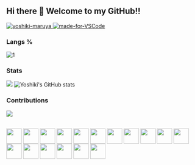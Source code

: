 ## Hi there 👋 Welcome to my GitHub!!

[ ![yoshiki-maruya](https://komarev.com/ghpvc/?username=yoshiki-maruya)
](https://github.com/yoshiki-maruya/yoshiki-maruya/)
[![made-for-VSCode](https://img.shields.io/badge/Made%20for-VSCode-1f425f.svg)](https://code.visualstudio.com/)

### Langs %

![1](https://github-readme-stats.vercel.app/api/top-langs/?username=yoshiki-maruya&theme=dracula)<br />

### Stats

![](http://github-profile-summary-cards.vercel.app/api/cards/repos-per-language?username=yoshiki-maruya&theme=dracula)
![Yoshiki's GitHub stats](https://github-readme-stats.vercel.app/api?username=yoshiki-maruya&show_icons=true&theme=dracula)<br />

### Contributions

![](https://github-profile-summary-cards.vercel.app/api/cards/profile-details?username=yoshiki-maruya&theme=dracula)


<div style="display: inline_block"><br>
    <img align="center" height="40" width="40" src="https://cdn.jsdelivr.net/gh/devicons/devicon/icons/azure/azure-original.svg" />
    <img align="center" height="40" width="40" src="https://cdn.jsdelivr.net/gh/devicons/devicon/icons/visualstudio/visualstudio-plain.svg" />
    <img align="center" height="40" width="40" src="https://cdn.jsdelivr.net/gh/devicons/devicon/icons/vscode/vscode-original.svg" />
    <img align="center" height="40" width="40" src="https://cdn.jsdelivr.net/gh/devicons/devicon/icons/csharp/csharp-original.svg" />
    <img align="center" height="40" width="40" src="https://cdn.jsdelivr.net/gh/devicons/devicon/icons/docker/docker-original.svg" />
    <img align="center" height="40" width="40" src="https://cdn.jsdelivr.net/gh/devicons/devicon/icons/git/git-original.svg" />
    <img align="center" height="40" width="40" src="https://cdn.jsdelivr.net/gh/devicons/devicon/icons/github/github-original.svg" />
    <img align="center" height="40" width="40" src="https://cdn.jsdelivr.net/gh/devicons/devicon/icons/markdown/markdown-original.svg" />
    <img align="center" height="40" width="40" src="https://cdn.jsdelivr.net/gh/devicons/devicon/icons/microsoftsqlserver/microsoftsqlserver-plain.svg" />
    <img align="center" height="40" width="40" src="https://cdn.jsdelivr.net/gh/devicons/devicon/icons/nuget/nuget-original.svg" />
    <img align="center" height="40" width="40" src="https://cdn.jsdelivr.net/gh/devicons/devicon/icons/npm/npm-original-wordmark.svg" />
    <img align="center" height="40" width="40" src="https://cdn.jsdelivr.net/gh/devicons/devicon/icons/javascript/javascript-original.svg" />
    <img align="center" height="40" width="40" src="https://cdn.jsdelivr.net/gh/devicons/devicon/icons/typescript/typescript-original.svg" />
    <img align="center" height="40" width="40" src="https://cdn.jsdelivr.net/gh/devicons/devicon/icons/react/react-original.svg" />
    <img align="center" height="40" width="40" src="https://cdn.jsdelivr.net/gh/devicons/devicon/icons/nextjs/nextjs-original.svg" />
    <img align="center" height="40" width="40" src="https://cdn.jsdelivr.net/gh/devicons/devicon/icons/html5/html5-original.svg" />
    <img align="center" height="40" width="40" src="https://cdn.jsdelivr.net/gh/devicons/devicon/icons/css3/css3-original.svg" />
</div>
<!--
**yoshiki-maruya/yoshiki-maruya** is a ✨ _special_ ✨ repository because its `README.md` (this file) appears on your GitHub profile.

Here are some ideas to get you started:

- 🔭 I’m currently working on ...
- 🌱 I’m currently learning ...
- 👯 I’m looking to collaborate on ...
- 🤔 I’m looking for help with ...
- 💬 Ask me about ...
- 📫 How to reach me: ...
- 😄 Pronouns: ...
- ⚡ Fun fact: ...
-->
